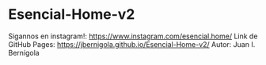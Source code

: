 # Esencial-Home-v2
Sigannos en instagram!: https://www.instagram.com/esencial.home/
Link de GitHub Pages: https://jbernigola.github.io/Esencial-Home-v2/
Autor: Juan I. Bernígola
